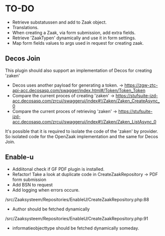 # TO-DO

- Retrieve substatussen and add to Zaak object.
- Translations.
- When creating a Zaak, via form submission, add extra fields.
- Retrieve 'ZaakTypen' dynamically and use it in form settings.
- Map form fields values to args used in request for creating zaak.

## Decos Join

This plugin should also support an implementation of Decos for creating 'zaken'

- Decos uses another payload for generating a token. -> https://zgw-ztc-api-acc.decosasp.com/swagger/index.html#/Token/Token_Token
- Compare the current proces of creating 'zaken' -> https://stufsuite-jzd-acc.decosasp.com/zrcui/swaggerui/index#!/Zaken/Zaken_CreateAsync_0
- Compare the current proces of retrieving 'zaken' -> https://stufsuite-jzd-acc.decosasp.com/zrcui/swaggerui/index#!/Zaken/Zaken_ListAsync_0

It's possible that it is required to isolate the code of the 'zaken' by provider. So isolated code for the OpenZaak implementation and the same for Decos Join.

## Enable-u

- Addiitonal check if GF PDF plugin is installed.
- Refactor! Take a look at duplicate code in CreateZaakRepository -> PDF form submission
- Add BSN to request
- Add logging when errors occure.

/src/Zaaksysteem/Repositories/EnableU/CreateZaakRepository.php:88

- Author should be fetched dynamically

/src/Zaaksysteem/Repositories/EnableU/CreateZaakRepository.php:91

- informatieobjecttype should be fetched dynamically someday.
